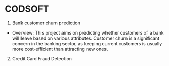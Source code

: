 # CODSOFT 
1. Bank customer churn prediction
   
  - Overview:
   This project aims on predicting whether customers of a bank will leave based on various attributes. Customer churn is a significant concern in the banking sector, 
   as keeping current customers is usually more cost-efficient than attracting new ones.

2. Credit Card Fraud Detection
   
 
